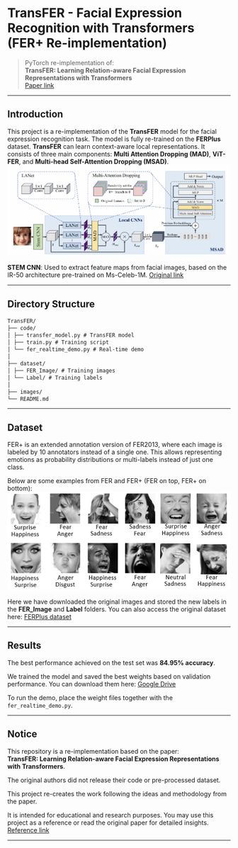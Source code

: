 # TransFER - Facial Expression Recognition with Transformers (FER+ Re-implementation)

> PyTorch re-implementation of:  
> **TransFER: Learning Relation-aware Facial Expression Representations with Transformers**  
> [Paper link](https://arxiv.org/pdf/2108.11116)

---

## Introduction

This project is a re-implementation of the **TransFER** model for the facial expression recognition task. The model is fully re-trained on the **FERPlus** dataset. **TransFER** can learn context-aware local representations. It consists of three main components: **Multi Attention Dropping (MAD)**, **ViT-FER**, and **Multi-head Self-Attention Dropping (MSAD)**.  
![Model architecture](images/transfer_architecture.png)

**STEM CNN**: Used to extract feature maps from facial images, based on the IR-50 architecture pre-trained on Ms-Celeb-1M. [Original link](https://drive.google.com/drive/folders/1omzvXV_djVIW2A7I09DWMe9JR-9o_MYh)

---

## Directory Structure

```
TransFER/
├── code/
│ ├── transfer_model.py # TransFER model
│ ├── train.py # Training script
│ └── fer_realtime_demo.py # Real-time demo
│
├── dataset/
│ ├── FER_Image/ # Training images
│ └── Label/ # Training labels
│
├── images/
└── README.md
```

---

## Dataset

FER+ is an extended annotation version of FER2013, where each image is labeled by 10 annotators instead of a single one. This allows representing emotions as probability distributions or multi-labels instead of just one class.

Below are some examples from FER and FER+ (FER on top, FER+ on bottom):  
![FERvsFER+](images/FER+vsFER.png)

Here we have downloaded the original images and stored the new labels in the **FER_Image** and **Label** folders. You can also access the original dataset here: [FERPlus dataset](https://github.com/microsoft/FERPlus/tree/master)

---

## Results

The best performance achieved on the test set was **84.95% accuracy**.

We trained the model and saved the best weights based on validation performance. You can download them here: [Google Drive](https://drive.google.com/drive/u/4/folders/1DuqNhhV9suTmlCnYC9a5fAZ2cR_1NVNy)

To run the demo, place the weight files together with the `fer_realtime_demo.py`.

---

## Notice

This repository is a re-implementation based on the paper:  
**TransFER: Learning Relation-aware Facial Expression Representations with Transformers**.  

The original authors did not release their code or pre-processed dataset.  

This project re-creates the work following the ideas and methodology from the paper.  

It is intended for educational and research purposes. You may use this project as a reference or read the original paper for detailed insights.  
[Reference link](https://drive.google.com/drive/u/4/folders/1DuqNhhV9suTmlCnYC9a5fAZ2cR_1NVNy)

---

